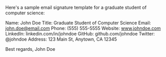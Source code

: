 Here's a sample email signature template for a graduate student of computer science:

Name: John Doe
Title: Graduate Student of Computer Science
Email: john.doe@email.com
Phone: (555) 555-5555
Website: www.johndoe.com
LinkedIn: linkedin.com/in/johndoe
GitHub: github.com/johndoe
Twitter: @johndoe
Address: 123 Main St, Anytown, CA 12345

Best regards,
John Doe